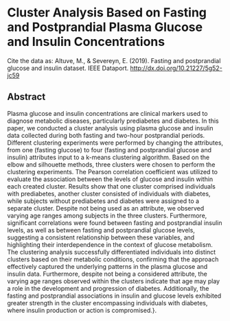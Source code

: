 # Cluster Analysis Based on Fasting and Postprandial Plasma Glucose and Insulin Concentrations

Cite the data as: Altuve, M., & Severeyn, E. (2019). Fasting and postprandial glucose and insulin dataset. IEEE Dataport. http://dx.doi.org/10.21227/5g52-jc59    


## Abstract


Plasma glucose and insulin concentrations are clinical markers used to diagnose metabolic diseases, particularly prediabetes and diabetes. In this paper, we conducted a cluster analysis using plasma glucose and insulin data collected during both fasting and two-hour postprandial periods. Different clustering experiments were performed by changing the attributes, from one (fasting glucose) to four (fasting and postprandial glucose and insulin) attributes input to a k-means clustering algorithm. Based on the elbow and silhouette methods, three clusters were chosen to perform the clustering experiments. The Pearson correlation coefficient was utilized to evaluate the association between the levels of glucose and insulin within each created cluster. Results show that one cluster comprised individuals with prediabetes, another cluster consisted of individuals with diabetes, while subjects without prediabetes and diabetes were assigned to a separate cluster. Despite not being used as an attribute, we observed varying age ranges among subjects in the three clusters. Furthermore, significant correlations were found between fasting and postprandial insulin levels, as well as between fasting and postprandial glucose levels, suggesting a consistent relationship between these variables, and highlighting their interdependence in the context of glucose metabolism. The clustering analysis successfully differentiated individuals into distinct clusters based on their metabolic conditions, confirming that the approach effectively captured the underlying patterns in the plasma glucose and insulin data. Furthermore, despite not being a considered attribute, the varying age ranges observed within the clusters indicate that age may play a role in the development and progression of diabetes. Additionally, the fasting and postprandial associations in insulin and glucose levels exhibited greater strength in the cluster encompassing individuals with diabetes, where insulin production or action is compromised.}.
